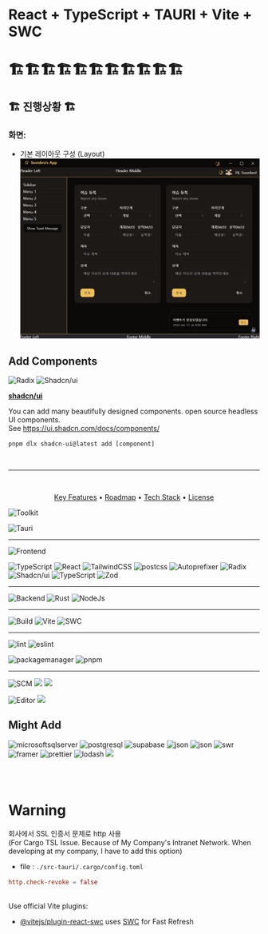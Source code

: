 # React + TypeScript + TAURI + Vite + SWC

# 🏗🏗🏗🏗🏗🏗🏗🏗🏗🏗🏗


## 🏗 진행상황 🏗

### 화면:

- 기본 레이아웃 구성 (Layout)
  ![img](/public/image/SoonApp_v0.0.0.JPG)

## Add Components

<img alt="Radix" src="https://img.shields.io/badge/radix%20ui-161618?style=for-the-badge&logo=radixui&logoColor=white">
<img alt="Shadcn/ui" src="https://img.shields.io/badge/shadcn/ui-000000?style=for-the-badge&logo=shadcnui&logoColor=white">

**[shadcn/ui](https://ui.shadcn.com/)**

You can add many beautifully designed components. open source headless UI components.  
See https://ui.shadcn.com/docs/components/

```shell
pnpm dlx shadcn-ui@latest add [component]
```

<br>

---

<br>
<p align="center">
  <a href="#key-features">Key Features</a> •
  <a href="#roadmap">Roadmap</a> •
  <a href="#tech-stack">Tech Stack</a> •
  <a href="#license">License</a>
  <!--
  <a href="#how-to-use">How To Use</a> •
  <a href="#download">Download</a> •
  <a href="#credits">Credits</a> •
  -->

![Toolkit](https://img.shields.io/badge/App%20Dev%20Toolkit-black)

<img alt="Tauri" src="https://img.shields.io/badge/tauri-24C8DB?style=for-the-badge&logo=tauri&logoColor=FFC131">

---

![Frontend](https://img.shields.io/badge/Frontend-black)

<img alt="TypeScript" src="https://img.shields.io/badge/TypeScript-3178C6?style=for-the-badge&logo=TypeScript&logoColor=white">
<img alt="React" src="https://img.shields.io/badge/react-61DAFB?style=for-the-badge&logo=react&logoColor=black">
<img alt="TailwindCSS" src="https://img.shields.io/badge/tailwindcss-06B6D4?style=for-the-badge&logo=tailwindcss&logoColor=white">
<img alt="postcss" src="https://img.shields.io/badge/postcss-DD3A0A?style=for-the-badge&logo=postcss&logoColor=white">
<img alt="Autoprefixer" src="https://img.shields.io/badge/autoprefixer-DD3735?style=for-the-badge&logo=autoprefixer&logoColor=white">

<img alt="Radix" src="https://img.shields.io/badge/radix%20ui-161618?style=for-the-badge&logo=radixui&logoColor=white">
<img alt="Shadcn/ui" src="https://img.shields.io/badge/shadcn/ui-000000?style=for-the-badge&logo=shadcnui&logoColor=white">

<img alt="TypeScript" src="https://img.shields.io/badge/react%20hook%20form-EC5990?style=for-the-badge&logo=reacthookform&logoColor=black">
<img alt="Zod" src="https://img.shields.io/badge/Zod-3E67B1?style=for-the-badge&logo=Zod&logoColor=white">

---

![Backend](https://img.shields.io/badge/Backend-black)
<img alt="Rust" src="https://img.shields.io/badge/rust-000000?style=for-the-badge&logo=rust">
<img alt="NodeJs" src="https://img.shields.io/badge/node.js-339933?style=for-the-badge&logo=nodedotjs&logoColor=white">

---

![Build](https://img.shields.io/badge/Build-black)
<img alt="Vite" src="https://img.shields.io/badge/Vite-646CFF?style=for-the-badge&logo=Vite&logoColor=FFDD35">
<img alt="SWC" src="https://img.shields.io/badge/SWC-000000?style=for-the-badge&logo=SWC&logoColor=white">

---

![lint](https://img.shields.io/badge/Lint-black)
<img alt="eslint" src="https://img.shields.io/badge/eslint-4B32C3?style=for-the-badge&logo=eslint&logoColor=white">

![packagemanager](https://img.shields.io/badge/Package%20Manager-black)
<img alt="pnpm" src="https://img.shields.io/badge/pnpm-000000?style=for-the-badge&logo=pnpm">

---

![SCM](https://img.shields.io/badge/SCM-black)
<img src="https://img.shields.io/badge/git-181717?style=for-the-badge&logo=git">
<img src="https://img.shields.io/badge/github-181717?style=for-the-badge&logo=github">

![Editor](https://img.shields.io/badge/Editor-black)
<img src="https://img.shields.io/badge/VSCode-007ACC?style=for-the-badge&logo=visualstudiocode">

## Might Add

<img alt="microsoftsqlserver" src="https://img.shields.io/badge/MSSQL-CC2927?style=for-the-badge&logo=microsoftsqlserver&logoColor=white">
<img alt="postgresql" src="https://img.shields.io/badge/postgresql-4169E1?style=for-the-badge&logo=postgresql&logoColor=white">
<img alt="supabase" src="https://img.shields.io/badge/supabase-3FCF8E?style=for-the-badge&logo=supabase&logoColor=white">
<img alt="json" src="https://img.shields.io/badge/json-000000?style=for-the-badge&logo=json&logoColor=white">
<img alt="json" src="https://img.shields.io/badge/reactquery-FF4154?style=for-the-badge&logo=reactquery&logoColor=white">
<img alt="swr" src="https://img.shields.io/badge/swr-000000?style=for-the-badge&logo=swr&logoColor=white">
<img alt="framer" src="https://img.shields.io/badge/framer-0055FF?style=for-the-badge&logo=framer&logoColor=black">
<img alt="prettier" src="https://img.shields.io/badge/prettier-F7B93E?style=for-the-badge&logo=prettier&logoColor=white">
<img alt="lodash" src="https://img.shields.io/badge/lodash-3492FF?style=for-the-badge&logo=lodash&logoColor=white">
<img src="https://img.shields.io/badge/shields.io-000000?style=for-the-badge&logo=shieldsdotio">

</p>

<br>
<br>

# Warning

회사에서 SSL 인증서 문제로 http 사용  
(For Cargo TSL Issue. Because of My Company's Intranet Network. When developing at my company, I have to add this option)

- file : `./src-tauri/.cargo/config.toml`

```toml
http.check-revoke = false
```

<br>
Use official Vite plugins:

- [@vitejs/plugin-react-swc](https://github.com/vitejs/vite-plugin-react-swc) uses [SWC](https://swc.rs/) for Fast Refresh
